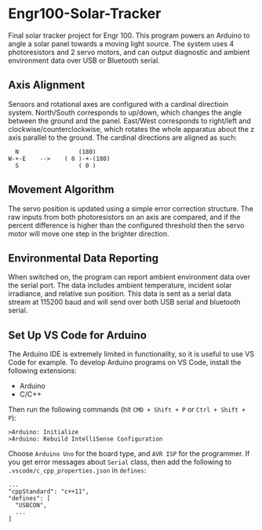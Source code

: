 # Engr100-Solar-Tracker

Final solar tracker project for Engr 100.
This program powers an Arduino to angle a solar panel towards a moving light source. The system uses 4 photoresistors and 2 servo motors, and can output diagnostic and ambient environment data over USB or Bluetooth serial.

## Axis Alignment

Sensors and rotational axes are configured with a cardinal directioin system. North/South corresponds to up/down, which changes the angle between the ground and the panel. East/West corresponds to right/left and clockwise/counterclockwise, which rotates the whole apparatus about the z axis parallel to the ground. The cardinal directions are aligned as such:

```plaintext
  N                 (180)
W-+-E    -->    ( 0 )-+-(180)
  S                 ( 0 )
```

## Movement Algorithm

The servo position is updated using a simple error correction structure. The raw inputs from both photoresistors on an axis are compared, and if the percent difference is higher than the configured threshold then the servo motor will move one step in the brighter direction.

## Environmental Data Reporting

When switched on, the program can report ambient environment data over the serial port. The data includes ambient temperature, incident solar irradiance, and relative sun position. This data is sent as a serial data stream at 115200 baud and will send over both USB serial and bluetooth serial.

## Set Up VS Code for Arduino

The Arduino IDE is extremely limited in functionality, so it is useful to use VS Code for example. To develop Arduino programs on VS Code, install the following extensions:

* Arduino
* C/C++

Then run the following commands (hit ```CMD + Shift + P``` or ```Ctrl + Shift + P```):

```plaintext
>Arduino: Initialize
>Arduino: Rebuild IntelliSense Configuration
```

Choose ```Arduino Uno``` for the board type, and ```AVR ISP``` for the programmer. If you get error messages about ```Serial``` class, then add the following to ```.vscode/c_cpp_properties.json``` in ```defines```:

```plaintext
...
"cppStandard": "c++11",
"defines": [
  "USBCON",
  ...
]
```
